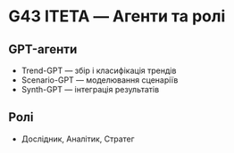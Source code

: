 # G43 ITETA — Агенти та ролі

## GPT-агенти
- Trend-GPT — збір і класифікація трендів
- Scenario-GPT — моделювання сценаріїв
- Synth-GPT — інтеграція результатів

## Ролі
- Дослідник, Аналітик, Стратег